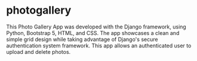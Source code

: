 # photogallery
This Photo Gallery App was developed with the Django framework, using Python, Bootstrap 5, HTML, and CSS.  The app showcases a clean and simple grid design
while taking advantage of Django's secure authentication system framework.  This app allows an authenticated user to upload and delete photos.
